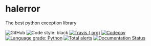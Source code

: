 # halerror
The best python exception library

![GitHub](https://img.shields.io/github/license/jmp1985/halerror.svg)
![Code style: black](https://img.shields.io/badge/code%20style-black-000000.svg)
[![Travis (.org)](https://img.shields.io/travis/jmp1985/halerror.svg)](https://travis-ci.org/jmp1985/halerror)
[![Codecov](https://img.shields.io/codecov/c/github/jmp1985/halerror.svg)](https://codecov.io/gh/jmp1985/halerror)
[![Language grade: Python](https://img.shields.io/lgtm/grade/python/g/jmp1985/halerror.svg?logo=lgtm&logoWidth=18)](https://lgtm.com/projects/g/jmp1985/halerror/context:python)
[![Total alerts](https://img.shields.io/lgtm/alerts/g/jmp1985/halerror.svg?logo=lgtm&logoWidth=18)](https://lgtm.com/projects/g/jmp1985/halerror/alerts/)
[![Documentation Status](https://readthedocs.org/projects/halerror/badge/?version=latest)](https://halerror.readthedocs.io/en/latest/?badge=latest)
